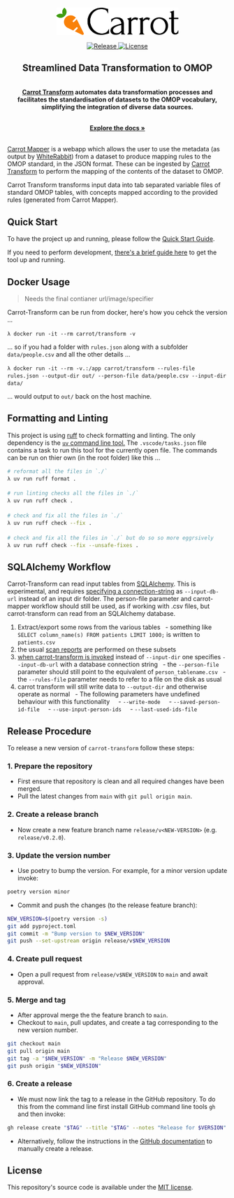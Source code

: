 
<p align="center">
  <a href="https://carrot.ac.uk/" target="_blank">
  <picture>
    <source media="(prefers-color-scheme: dark)" srcset="https://raw.githubusercontent.com/Health-Informatics-UoN/carrot-transform/refs/heads/main/images/logo-dark.png">
    <img alt="Carrot Logo" src="https://raw.githubusercontent.com/Health-Informatics-UoN/carrot-transform/refs/heads/main/images/logo-primary.png" width="280"/>
  </picture>
  </a>
</p>


<p align="center">

<a href="https://github.com/Health-Informatics-UoN/carrot-transform/releases">
  <img src="https://img.shields.io/github/v/release/Health-Informatics-UoN/carrot-transform" alt="Release">
</a>
<a href="https://opensource.org/license/mit">
  <img src="https://img.shields.io/badge/License-MIT-yellow.svg" alt="License">
</a>
</p>


<div align="center">
  <strong>
  <h2>Streamlined Data Transformation to OMOP</h2><br />
<a href="https://carrot.ac.uk/">Carrot Transform</a> automates data transformation processes and facilitates the standardisation of datasets to the OMOP vocabulary, simplifying the integration of diverse data sources.
  <br />
  </strong>
</div>

<p align="center">
  <br />
  <a href="https://carrot.ac.uk/transform" rel="dofollow"><strong>Explore the docs »</strong></a>
  <br />
<br />  

<a href="https://carrot.ac.uk/">Carrot Mapper</a> is a webapp which allows the user to use the metadata (as output by [WhiteRabbit](https://github.com/OHDSI/WhiteRabbit)) from a dataset to produce mapping rules to the OMOP standard, in the JSON format. These can be ingested by [Carrot Transform](https://carrot.ac.uk/transform/quickstart) to perform the mapping of the contents of the dataset to OMOP.

Carrot Transform transforms input data into tab separated variable files of standard OMOP tables, with  concepts mapped according to the provided rules (generated from Carrot Mapper).

## Quick Start

To have the project up and running, please follow the [Quick Start Guide](https://carrot.ac.uk/transform/quickstart).

If you need to perform development, [there's a brief guide here](https://carrot.ac.uk/transform/development) to get the tool up and running.

## Docker Usage

> Needs the final contianer url/image/specifier

Carrot-Transform can be run from docker, here's how you cehck the version ...

`λ docker run -it --rm carrot/transform -v`

... so if you had a folder with `rules.json` along with a subfolder `data/people.csv` and all the other details ...

`λ docker run -it --rm -v.:/app carrot/transform --rules-file rules.json --output-dir out/ --person-file data/people.csv --input-dir data/`

... would output to `out/` back on the host machine.

## Formatting and Linting

This project is using [ruff](https://docs.astral.sh/ruff/) to check formatting and linting. 
The only dependency is the [`uv` command line tool.](https://docs.astral.sh/uv/)
The `.vscode/tasks.json` file contains a task to run this tool for the currently open file. 
The commands can be run on thier own (in the root folder) like this ...

```bash
# reformat all the files in `./`
λ uv run ruff format .

# run linting checks all the files in `./` 
λ uv run ruff check .

# check and fix all the files in `./`
λ uv run ruff check --fix .

# check and fix all the files in `./` but do so so more eggrsively
λ uv run ruff check --fix --unsafe-fixes .
```

## SQLAlchemy Workflow

Carrot-Transform can read input tables from [SQLAlchemy](https://www.sqlalchemy.org/).
This is experimental, and requires [specifying a connection-string](https://docs.sqlalchemy.org/en/20/tutorial/engine.html) as `--input-db-url` instead of an input dir folder.
The person-file parameter and carrot-mapper workflow should still be used, as if working with .csv files, but carrot-transform can read from an SQLAlchemy database.

1. Extract/export some rows from the various tables
  - something like `SELECT column_name(s) FROM patients LIMIT 1000;` is written to `patients.csv`
2. the usual [scan reports](https://carrot.ac.uk/mapper/user_guide/projects_datasets_scanreports) are performed on these subsets
3. [when carrot-transform is invoked](https://carrot.ac.uk/transform/quickstart) instead of `--input-dir` one specifies `--input-db-url` with a database connection string
  - the `--person-file` parameter should still point to the equivalent of `person_tablename.csv`
  - the `--rules-file` parameter needs to refer to a file on the disk as usual
4. carrot transform will still write data to `--output-dir` and otherwise operate as normal
  - The following parameters have undefined behaviour with this functionality
    - `--write-mode`
    - `--saved-person-id-file`
    - `--use-input-person-ids`
    - `--last-used-ids-file`

## Release Procedure 

To release a new version of `carrot-transform` follow these steps: 

### 1. Prepare the repository
  - First ensure that repository is clean and all required changes have been merged. 
  - Pull the latest changes from `main` with `git pull origin main`. 

### 2. Create a release branch 

- Now create a new feature branch name `release/v<NEW-VERSION>` (e.g. `release/v0.2.0`). 

### 3. Update the version number 
- Use poetry to bump the version. For example, for a minor version update invoke: 
```bash
poetry version minor 
```
- Commit and push the changes (to the release feature branch):
```bash 
NEW_VERSION=$(poetry version -s)
git add pyproject.toml
git commit -m "Bump version to $NEW_VERSION"
git push --set-upstream origin release/v$NEW_VERSION
```

### 4. Create pull request 
- Open a pull request from `release/v$NEW_VERSION` to `main` and await approval.

### 5. Merge and tag 
- After approval merge the the feature branch to `main`. 
- Checkout to `main`, pull updates, and create a tag corresponding to the new version number. 
```bash 
git checkout main
git pull origin main
git tag -a "$NEW_VERSION" -m "Release $NEW_VERSION"
git push origin "$NEW_VERSION"
```

### 6. Create a release

- We must now link the tag to a release in the GitHub repository. To do this from the command line first install GitHub command line tools `gh` and then invoke: 
```bash 
gh release create "$TAG" --title "$TAG" --notes "Release for $VERSION"
```

- Alternatively, follow the instructions in the [GitHub documentation](https://docs.github.com/en/repositories/releasing-projects-on-github/managing-releases-in-a-repository) to manually create a release. 

## License

This repository's source code is available under the [MIT license](LICENSE).
